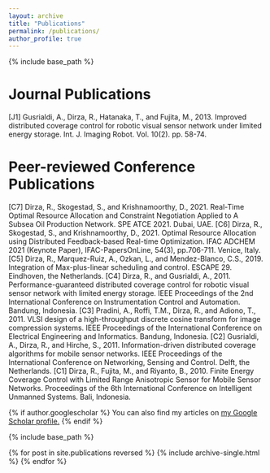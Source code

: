 ```yaml
---
layout: archive
title: "Publications"
permalink: /publications/
author_profile: true
---
```


{% include base_path %}

Journal Publications
======
[J1] Gusrialdi, A., <bold>Dirza, R.</bold>, Hatanaka, T., and Fujita, M., 2013. Improved distributed coverage control for robotic visual sensor network under limited energy storage. Int. J. Imaging Robot. Vol. 10(2). pp. 58-74.

Peer-reviewed Conference Publications
======
[C7] <bold>Dirza, R.</bold>, Skogestad, S., and Krishnamoorthy, D., 2021. Real-Time Optimal Resource Allocation and Constraint Negotiation Applied to A Subsea Oil Production Network. SPE ATCE 2021. Dubai, UAE.
[C6] <bold>Dirza, R.</bold>, Skogestad, S., and Krishnamoorthy, D., 2021. Optimal Resource Allocation using Distributed Feedback-based Real-time Optimization. IFAC ADCHEM 2021 (Keynote Paper), IFAC-PapersOnLine, 54(3), pp.706-711. Venice, Italy.
[C5] <bold>Dirza, R.</bold>, Marquez-Ruiz, A., Ozkan, L., and Mendez-Blanco, C.S., 2019. Integration of Max-plus-linear scheduling and control. ESCAPE 29. Eindhoven, the Netherlands.
[C4] <bold>Dirza, R.</bold>, and Gusrialdi, A., 2011. Performance-guaranteed distributed coverage control for robotic visual sensor network with limited energy storage. IEEE Proceedings of the 2nd International Conference on Instrumentation Control and Automation. Bandung, Indonesia.
[C3] Pradini, A., Roffi, T.M., <bold>Dirza, R.</bold>, and Adiono, T., 2011. VLSI design of a high-throughput discrete cosine transform for image compression systems. IEEE Proceedings of the International Conference on Electrical Engineering and Informatics. Bandung, Indonesia.
[C2] Gusrialdi, A., <bold>Dirza, R.</bold>, and Hirche, S., 2011. Information-driven distributed coverage algorithms for mobile sensor networks. IEEE Proceedings of the International Conference on Networking, Sensing and Control. Delft, the Netherlands.
[C1] <bold>Dirza, R.</bold>, Fujita, M., and Riyanto, B., 2010. Finite Energy Coverage Control with Limited Range Anisotropic Sensor for Mobile Sensor Networks. Proceedings of the 6th International Conference on Intelligent Unmanned Systems. Bali, Indonesia.

{% if author.googlescholar %}
  You can also find my articles on <u><a href="{{author.googlescholar}}">my Google Scholar profile</a>.</u>
{% endif %}

{% include base_path %}

{% for post in site.publications reversed %}
  {% include archive-single.html %}
{% endfor %}
